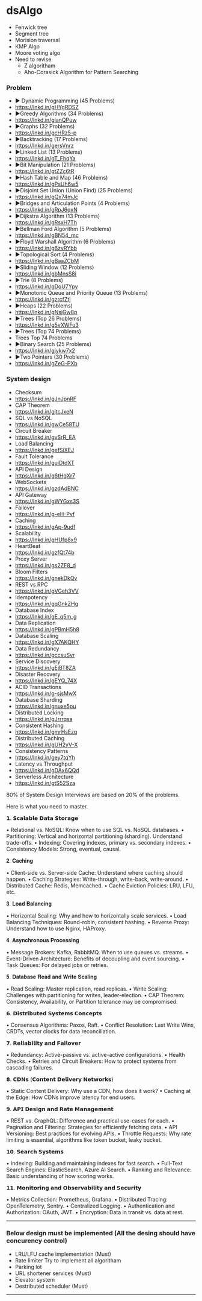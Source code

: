 # dsAlgo

* Fenwick tree
* Segment tree
* Morision traversal
* KMP Algo
* Moore voting algo
* Need to revise
    * Z algoritham
    * Aho-Corasick Algorithm for Pattern Searching

### Problem
* ► Dynamic Programming (45 Problems)
* https://lnkd.in/gHYgRDSZ
* ►Greedy Algorithms (34 Problems)
* https://lnkd.in/gianQPuw
* ►Graphs (32 Problems)
* https://lnkd.in/gcHRz5-p
* ►Backtracking (17 Problems)
* https://lnkd.in/gersVnrz
* ►Linked List (13 Problems)
* https://lnkd.in/gT_FhqYa
* ►Bit Manipulation (21 Problems)
* https://lnkd.in/gtZZc6tR
* ►Hash Table and Map (46 Problems)
* https://lnkd.in/gPsUh6w5
* ►Disjoint Set Union (Union Find) (25 Problems)
* https://lnkd.in/gQx74mJc
* ►Bridges and Articulation Points (4 Problems)
* https://lnkd.in/gRpJ6qxN
* ►Dijkstra Algorithm (13 Problems)
* https://lnkd.in/gRsxH7Th
* ►Bellman Ford Algorithm (5 Problems)
* https://lnkd.in/gBN54_mc
* ►Floyd Warshall Algorithm (6 Problems)
* https://lnkd.in/g6zvRYbb
* ►Topological Sort (4 Problems)
* https://lnkd.in/gBaaZCbM
* ►Sliding Window (12 Problems)
* https://lnkd.in/gbMnsS8i
* ►Trie (8 Problems)
* https://lnkd.in/gDqU7Ypy
* ►Monotonic Queue and Priority Queue (13 Problems)
* https://lnkd.in/gzrcfZtj
* ►Heaps (22 Problems)
* https://lnkd.in/gNsjGw8p
* ►Trees (Top 26 Problems)
* https://lnkd.in/g5vXWFu3
* ►Trees (Top 74 Problems)
* Trees Top 74 Problems
* ►Binary Search (25 Problems)
* https://lnkd.in/gjykw7x2
* ►Two Pointers (30 Problems)
* https://lnkd.in/gZeG-PXb


### System design
 
*  Checksum
* https://lnkd.in/gJnJpnRF
*  CAP Theorem
* https://lnkd.in/gjtcJxeN
*  SQL vs NoSQL
* https://lnkd.in/gwCe58TU
*  Circuit Breaker
* https://lnkd.in/gvSrR_EA
*  Load Balancing
* https://lnkd.in/gefSiXEJ
*  Fault Tolerance
* https://lnkd.in/guiDtdXT
*  API Design
* https://lnkd.in/g6tHgXr7
*  WebSockets
* https://lnkd.in/gzdAdBNC
*  API Gateway
* https://lnkd.in/gWYGxs3S
*  Failover
* https://lnkd.in/g-eH-Pvf
*  Caching
* https://lnkd.in/gAp-9udf
*  Scalability
* https://lnkd.in/gHUfp8x9
*  HeartBeat
* https://lnkd.in/gzfQt74b
*  Proxy Server
* https://lnkd.in/gs2ZF8_d
*  Bloom Filters
* https://lnkd.in/gnekDkQv
*  REST vs RPC
* https://lnkd.in/gVGeh3VV
*  Idempotency
* https://lnkd.in/gqGnkZHg
*  Database Index
* https://lnkd.in/gE_q5m_g
*  Data Replication
* https://lnkd.in/gPBmH5h8
*  Database Scaling
* https://lnkd.in/gX7AKQHY
*  Data Redundancy
* https://lnkd.in/gccsuSvr
*  Service Discovery
* https://lnkd.in/gEjBT8ZA
*  Disaster Recovery
* https://lnkd.in/gEYQ_74X
*  ACID Transactions
* https://lnkd.in/g-sjsMwX
*  Database Sharding
* https://lnkd.in/gnuxe5pu
*  Distributed Locking
* https://lnkd.in/gJrrrqsa
*  Consistent Hashing
* https://lnkd.in/gmrHsEzq
*  Distributed Caching
* https://lnkd.in/gUH2yV-X
*  Consistency Patterns
* https://lnkd.in/gey7tqYh
*  Latency vs Throughput
* https://lnkd.in/gDAx6QQd
*  Serverless Architecture
* https://lnkd.in/gtS52Sza

80% of System Design Interviews are based on 20% of the problems.

Here is what you need to master.


𝟭. 𝗦𝗰𝗮𝗹𝗮𝗯𝗹𝗲 𝗗𝗮𝘁𝗮 𝗦𝘁𝗼𝗿𝗮𝗴𝗲

• Relational vs. NoSQL: Know when to use SQL vs. NoSQL databases.
• Partitioning: Vertical and horizontal partitioning (sharding). Understand trade-offs.
• Indexing: Covering indexes, primary vs. secondary indexes.
• Consistency Models: Strong, eventual, causal.


𝟐. 𝐂𝐚𝐜𝐡𝐢𝐧𝐠

• Client-side vs. Server-side Cache: Understand where caching should happen.
• Caching Strategies: Write-through, write-back, write-around.
• Distributed Cache: Redis, Memcached. 
• Cache Eviction Policies: LRU, LFU, etc.


𝟑. 𝐋𝐨𝐚𝐝 𝐁𝐚𝐥𝐚𝐧𝐜𝐢𝐧𝐠

• Horizontal Scaling: Why and how to horizontally scale services.
• Load Balancing Techniques: Round-robin, consistent hashing.
• Reverse Proxy: Understand how to use Nginx, HAProxy.


𝟒. 𝐀𝐬𝐲𝐧𝐜𝐡𝐫𝐨𝐧𝐨𝐮𝐬 𝐏𝐫𝐨𝐜𝐞𝐬𝐬𝐢𝐧𝐠

• Message Brokers: Kafka, RabbitMQ. When to use queues vs. streams.
• Event-Driven Architecture: Benefits of decoupling and event sourcing.
• Task Queues: For delayed jobs or retries.


𝟓. 𝐃𝐚𝐭𝐚𝐛𝐚𝐬𝐞 𝐑𝐞𝐚𝐝 𝐚𝐧𝐝 𝐖𝐫𝐢𝐭𝐞 𝐒𝐜𝐚𝐥𝐢𝐧𝐠

• Read Scaling: Master replication, read replicas.
• Write Scaling: Challenges with partitioning for writes, leader-election.
• CAP Theorem: Consistency, Availability, or Partition tolerance may be compromised.


𝟲. 𝗗𝗶𝘀𝘁𝗿𝗶𝗯𝘂𝘁𝗲𝗱 𝗦𝘆𝘀𝘁𝗲𝗺𝘀 𝗖𝗼𝗻𝗰𝗲𝗽𝘁𝘀

• Consensus Algorithms: Paxos, Raft.
• Conflict Resolution: Last Write Wins, CRDTs, vector clocks for data reconciliation.


𝟳. 𝗥𝗲𝗹𝗶𝗮𝗯𝗶𝗹𝗶𝘁𝘆 𝗮𝗻𝗱 𝗙𝗮𝗶𝗹𝗼𝘃𝗲𝗿

• Redundancy: Active-passive vs. active-active configurations.
• Health Checks.
• Retries and Circuit Breakers: How to protect systems from cascading failures.


𝟴. 𝗖𝗗𝗡𝘀 (𝗖𝗼𝗻𝘁𝗲𝗻𝘁 𝗗𝗲𝗹𝗶𝘃𝗲𝗿𝘆 𝗡𝗲𝘁𝘄𝗼𝗿𝗸𝘀)

• Static Content Delivery: Why use a CDN, how does it work?
• Caching at the Edge: How CDNs improve latency for end users.


𝟵. 𝗔𝗣𝗜 𝗗𝗲𝘀𝗶𝗴𝗻 𝗮𝗻𝗱 𝗥𝗮𝘁𝗲 𝗠𝗮𝗻𝗮𝗴𝗲𝗺𝗲𝗻𝘁

• REST vs. GraphQL: Difference and practical use-cases for each.
• Pagination and Filtering: Strategies for efficiently fetching data.
• API Versioning: Best practices for evolving APIs.
• Throttle Requests: Why rate limiting is essential, algorithms like token bucket, leaky bucket.


𝟭𝟬. 𝗦𝗲𝗮𝗿𝗰𝗵 𝗦𝘆𝘀𝘁𝗲𝗺𝘀

• Indexing: Building and maintaining indexes for fast search.
• Full-Text Search Engines: ElasticSearch, Azure AI Search.
• Ranking and Relevance: Basic understanding of how scoring works.


𝟭𝟭. 𝗠𝗼𝗻𝗶𝘁𝗼𝗿𝗶𝗻𝗴 𝗮𝗻𝗱 𝗢𝗯𝘀𝗲𝗿𝘃𝗮𝗯𝗶𝗹𝗶𝘁𝘆 𝗮𝗻𝗱 𝗦𝗲𝗰𝘂𝗿𝗶𝘁𝘆

• Metrics Collection: Prometheus, Grafana.
• Distributed Tracing: OpenTelemetry, Sentry.
• Centralized Logging.
• Authentication and Authorization: OAuth, JWT.
• Encryption: Data in transit vs. data at rest.

***
### Below design must be implemented (All the desing should have concurency control) 
* LRU/LFU cache implementation (Must)
* Rate limiter
    Try to implement all algoritham
* Parking lot 
* URL shortener services (Must)
* Elevator system
* Destributed scheduler (Must)
***
